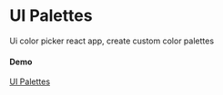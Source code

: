 <h1>UI Palettes</h1>
<p>Ui color picker react app, create custom color palettes</p>
 <h4>Demo</h4>
 <a href="https://ui-palettes.netlify.com/" target="_blank">UI Palettes</a> 

